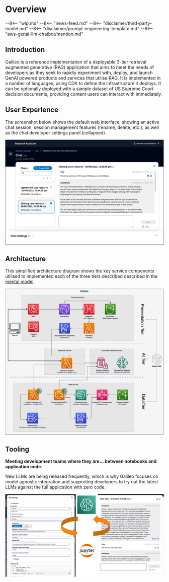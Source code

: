 # Overview

--8<-- "wip.md"
--8<-- "news-feed.md"
--8<-- "disclaimer/third-party-model.md"
--8<-- "disclaimer/prompt-engineering-template.md"
--8<-- "aws-genai-llm-chatbot/mention.md"

## Introduction

Galileo is a reference implementation of a deployable 3-tier retrieval augmented generative (RAG) application that aims to meet the needs of developers as they seek to rapidly experiment with, deploy, and launch GenAI powered products and services that utilise RAG. It is implemented in a number of languages, using CDK to define the infrastructure it deploys. It can be optionally deployed with a sample dataset of US Supreme Court decision documents, providing content users can interact with immediately.

## User Experience

The screenshot below shows the default web interface, showing an active chat session, session management features (rename, delete, etc.), as well as the chat developer settings panel (collapsed).

![User Experience](galileo-chat.png)

## Architecture

This simplified architecture diagram shows the key service components utilised to implemented each of the three tiers described described in the [mental model](./model/index.md).

![Architecture](../assets/images/galileo-arch.png)

## Tooling

**Meeting development teams where they are... between notebooks and application code.**

New LLMs are being released frequently, which is why Galileo focuses on model agnostic integration and supporting developers to try out the latest LLMs against the full application with zero code.

![Alt text](tooling.png)
